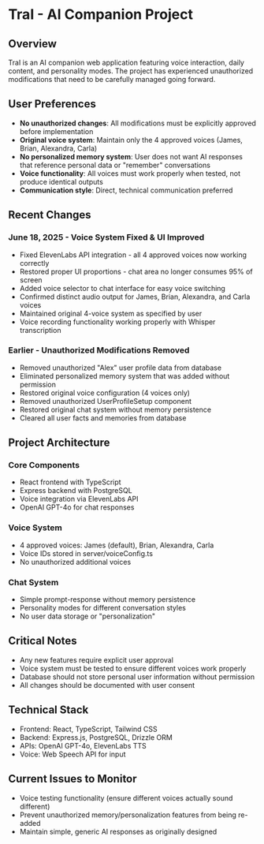 # TraI - AI Companion Project

## Overview
TraI is an AI companion web application featuring voice interaction, daily content, and personality modes. The project has experienced unauthorized modifications that need to be carefully managed going forward.

## User Preferences
- **No unauthorized changes**: All modifications must be explicitly approved before implementation
- **Original voice system**: Maintain only the 4 approved voices (James, Brian, Alexandra, Carla)
- **No personalized memory system**: User does not want AI responses that reference personal data or "remember" conversations
- **Voice functionality**: All voices must work properly when tested, not produce identical outputs
- **Communication style**: Direct, technical communication preferred

## Recent Changes
### June 18, 2025 - Voice System Fixed & UI Improved
- Fixed ElevenLabs API integration - all 4 approved voices now working correctly
- Restored proper UI proportions - chat area no longer consumes 95% of screen
- Added voice selector to chat interface for easy voice switching
- Confirmed distinct audio output for James, Brian, Alexandra, and Carla voices
- Maintained original 4-voice system as specified by user
- Voice recording functionality working properly with Whisper transcription

### Earlier - Unauthorized Modifications Removed  
- Removed unauthorized "Alex" user profile data from database
- Eliminated personalized memory system that was added without permission
- Restored original voice configuration (4 voices only)
- Removed unauthorized UserProfileSetup component
- Restored original chat system without memory persistence
- Cleared all user facts and memories from database

## Project Architecture
### Core Components
- React frontend with TypeScript
- Express backend with PostgreSQL
- Voice integration via ElevenLabs API
- OpenAI GPT-4o for chat responses

### Voice System
- 4 approved voices: James (default), Brian, Alexandra, Carla
- Voice IDs stored in server/voiceConfig.ts
- No unauthorized additional voices

### Chat System
- Simple prompt-response without memory persistence
- Personality modes for different conversation styles
- No user data storage or "personalization"

## Critical Notes
- Any new features require explicit user approval
- Voice system must be tested to ensure different voices work properly
- Database should not store personal user information without permission
- All changes should be documented with user consent

## Technical Stack
- Frontend: React, TypeScript, Tailwind CSS
- Backend: Express.js, PostgreSQL, Drizzle ORM
- APIs: OpenAI GPT-4o, ElevenLabs TTS
- Voice: Web Speech API for input

## Current Issues to Monitor
- Voice testing functionality (ensure different voices actually sound different)
- Prevent unauthorized memory/personalization features from being re-added
- Maintain simple, generic AI responses as originally designed
